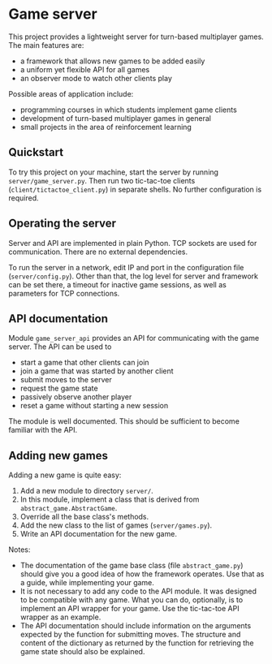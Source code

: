 # Game server

This project provides a lightweight server for turn-based multiplayer games. The main features are:

- a framework that allows new games to be added easily
- a uniform yet flexible API for all games
- an observer mode to watch other clients play

Possible areas of application include:

- programming courses in which students implement game clients
- development of turn-based multiplayer games in general
- small projects in the area of reinforcement learning

## Quickstart

To try this project on your machine, start the server by running `server/game_server.py`. Then run two tic-tac-toe clients (`client/tictactoe_client.py`) in separate shells. No further configuration is required.

## Operating the server

Server and API are implemented in plain Python. TCP sockets are used for communication. There are no external dependencies.

To run the server in a network, edit IP and port in the configuration file (`server/config.py`). Other than that, the log level for server and framework can be set there, a timeout for inactive game sessions, as well as parameters for TCP connections.

## API documentation

Module `game_server_api` provides an API for communicating with the game server. The API can be used to

- start a game that other clients can join
- join a game that was started by another client
- submit moves to the server
- request the game state
- passively observe another player
- reset a game without starting a new session

The module is well documented. This should be sufficient to become familiar with the API.

## Adding new games

Adding a new game is quite easy:

1. Add a new module to directory `server/`.
2. In this module, implement a class that is derived from `abstract_game.AbstractGame`.
3. Override all the base class's methods.
4. Add the new class to the list of games (`server/games.py`).
5. Write an API documentation for the new game.

Notes:

- The documentation of the game base class (file `abstract_game.py`) should give you a good idea of how the framework operates. Use that as a guide, while implementing your game.
- It is not necessary to add any code to the API module. It was designed to be compatible with any game. What you can do, optionally, is to implement an API wrapper for your game. Use the tic-tac-toe API wrapper as an example.
- The API documentation should include information on the arguments expected by the function for submitting moves. The structure and content of the dictionary as returned by the function for retrieving the game state should also be explained.
